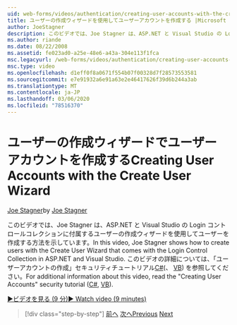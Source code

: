 ```yaml
---
uid: web-forms/videos/authentication/creating-user-accounts-with-the-create-user-wizard
title: ユーザーの作成ウィザードを使用してユーザーアカウントを作成する |Microsoft Docs
author: JoeStagner
description: このビデオでは、Joe Stagner は、ASP.NET と Visual Studio の Login コントロールコレクションに付属するユーザーの作成ウィザードを使用してユーザーを作成する方法を示しています。 F...
ms.author: riande
ms.date: 08/22/2008
ms.assetid: fe023ad0-a25e-48e6-a43a-304e113f1fca
msc.legacyurl: /web-forms/videos/authentication/creating-user-accounts-with-the-create-user-wizard
msc.type: video
ms.openlocfilehash: d1eff0f8a0671f554b07f00328d7f28573553581
ms.sourcegitcommit: e7e91932a6e91a63e2e46417626f39d6b244a3ab
ms.translationtype: MT
ms.contentlocale: ja-JP
ms.lasthandoff: 03/06/2020
ms.locfileid: "78516370"
---
```

# <a name="creating-user-accounts-with-the-create-user-wizard"></a><span data-ttu-id="bc5b7-104">ユーザーの作成ウィザードでユーザー アカウントを作成する</span><span class="sxs-lookup"><span data-stu-id="bc5b7-104">Creating User Accounts with the Create User Wizard</span></span>

<span data-ttu-id="bc5b7-105">[Joe Stagner](https://github.com/JoeStagner)</span><span class="sxs-lookup"><span data-stu-id="bc5b7-105">by [Joe Stagner](https://github.com/JoeStagner)</span></span>

<span data-ttu-id="bc5b7-106">このビデオでは、Joe Stagner は、ASP.NET と Visual Studio の Login コントロールコレクションに付属するユーザーの作成ウィザードを使用してユーザーを作成する方法を示しています。</span><span class="sxs-lookup"><span data-stu-id="bc5b7-106">In this video, Joe Stagner shows how to create users with the Create User Wizard that comes with the Login Control Collection in ASP.NET and Visual Studio.</span></span> <span data-ttu-id="bc5b7-107">このビデオの詳細については、「ユーザーアカウントの作成」セキュリティチュートリアル[C#](../../overview/older-versions-security/membership/creating-user-accounts-cs.md)(、 [VB](../../overview/older-versions-security/membership/creating-user-accounts-vb.md)) を参照してください。</span><span class="sxs-lookup"><span data-stu-id="bc5b7-107">For additional information about this video, read the "Creating User Accounts" security tutorial ([C#](../../overview/older-versions-security/membership/creating-user-accounts-cs.md), [VB](../../overview/older-versions-security/membership/creating-user-accounts-vb.md)).</span></span>

[<span data-ttu-id="bc5b7-108">&#9654;ビデオを見る (9 分)</span><span class="sxs-lookup"><span data-stu-id="bc5b7-108">&#9654; Watch video (9 minutes)</span></span>](https://channel9.msdn.com/Blogs/ASP-NET-Site-Videos/creating-user-accounts-with-the-create-user-wizard)

> [!div class="step-by-step"]
> <span data-ttu-id="bc5b7-109">[前へ](changing-membership-settings-in-the-default-membership-schema.md)
> [次へ](creating-user-accounts-programmatically.md)</span><span class="sxs-lookup"><span data-stu-id="bc5b7-109">[Previous](changing-membership-settings-in-the-default-membership-schema.md)
[Next](creating-user-accounts-programmatically.md)</span></span>
